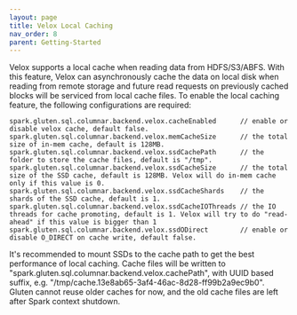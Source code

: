 ```yaml
---
layout: page
title: Velox Local Caching
nav_order: 8
parent: Getting-Started
---
```


Velox supports a local cache when reading data from HDFS/S3/ABFS. With this feature, Velox can asynchronously cache the data on local disk when reading from remote storage and future read requests on previously cached blocks will be serviced from local cache files. To enable the local caching feature, the following configurations are required:

```
spark.gluten.sql.columnar.backend.velox.cacheEnabled      // enable or disable velox cache, default false.
spark.gluten.sql.columnar.backend.velox.memCacheSize      // the total size of in-mem cache, default is 128MB.
spark.gluten.sql.columnar.backend.velox.ssdCachePath      // the folder to store the cache files, default is "/tmp".
spark.gluten.sql.columnar.backend.velox.ssdCacheSize      // the total size of the SSD cache, default is 128MB. Velox will do in-mem cache only if this value is 0.
spark.gluten.sql.columnar.backend.velox.ssdCacheShards    // the shards of the SSD cache, default is 1.
spark.gluten.sql.columnar.backend.velox.ssdCacheIOThreads // the IO threads for cache promoting, default is 1. Velox will try to do "read-ahead" if this value is bigger than 1 
spark.gluten.sql.columnar.backend.velox.ssdODirect        // enable or disable O_DIRECT on cache write, default false.
```

It's recommended to mount SSDs to the cache path to get the best performance of local caching. Cache files will be written to "spark.gluten.sql.columnar.backend.velox.cachePath", with UUID based suffix, e.g. "/tmp/cache.13e8ab65-3af4-46ac-8d28-ff99b2a9ec9b0". Gluten cannot reuse older caches for now, and the old cache files are left after Spark context shutdown.
